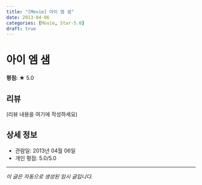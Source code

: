 ```yaml
---
title: "[Movie] 아이 엠 샘"
date: 2013-04-06
categories: [Movie, Star-5.0]
draft: true
---
```


# 아이 엠 샘

**평점:** ★ 5.0

## 리뷰

(리뷰 내용을 여기에 작성하세요)

## 상세 정보

- 관람일: 2013년 04월 06일
- 개인 평점: 5.0/5.0

---

*이 글은 자동으로 생성된 임시 글입니다.*
